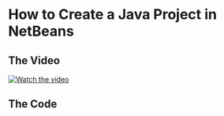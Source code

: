 
# How to Create a Java Project in NetBeans

## The Video

[![Watch the video](https://i.imgur.com/vKb2F1B.png)](https://youtu.be/01RlETg4ST8)

## The Code

